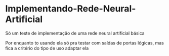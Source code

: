 # Implementando-Rede-Neural-Artificial

Só um teste de implementação de uma rede neural artificial básica

Por enquanto to usando ela só pra testar com saídas de portas lógicas, mas fica a critério do tipo de uso adaptar ela
